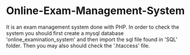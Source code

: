 # Online-Exam-Management-System
It is an exam management system done with PHP.
In order to check the system you should first create a mysql database 'online_examination_system' and then import the sql file found in 'SQL' folder.
Then you may also should check the '.htaccess' file. 

